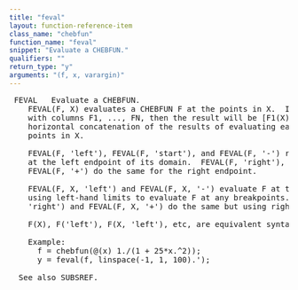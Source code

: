 ```yaml
---
title: "feval"
layout: function-reference-item
class_name: "chebfun"
function_name: "feval"
snippet: "Evaluate a CHEBFUN."
qualifiers: ""
return_type: "y"
arguments: "(f, x, varargin)"
---
```


<pre class="help-text"> FEVAL   Evaluate a CHEBFUN.
    FEVAL(F, X) evaluates a CHEBFUN F at the points in X.  If F is a quasimatrix
    with columns F1, ..., FN, then the result will be [F1(X), ..., FN(X)], the
    horizontal concatenation of the results of evaluating each column at the
    points in X.
 
    FEVAL(F, 'left'), FEVAL(F, 'start'), and FEVAL(F, '-') return the value of F
    at the left endpoint of its domain.  FEVAL(F, 'right'), FEVAL(F, 'end'), and
    FEVAL(F, '+') do the same for the right endpoint.
 
    FEVAL(F, X, 'left') and FEVAL(F, X, '-') evaluate F at the points in X,
    using left-hand limits to evaluate F at any breakpoints. FEVAL(F, X,
    'right') and FEVAL(F, X, '+') do the same but using right-hand limits.
 
    F(X), F('left'), F(X, 'left'), etc, are equivalent syntaxes. 
 
    Example:
      f = chebfun(@(x) 1./(1 + 25*x.^2));
      y = feval(f, linspace(-1, 1, 100).');
 
  See also SUBSREF.
</pre>